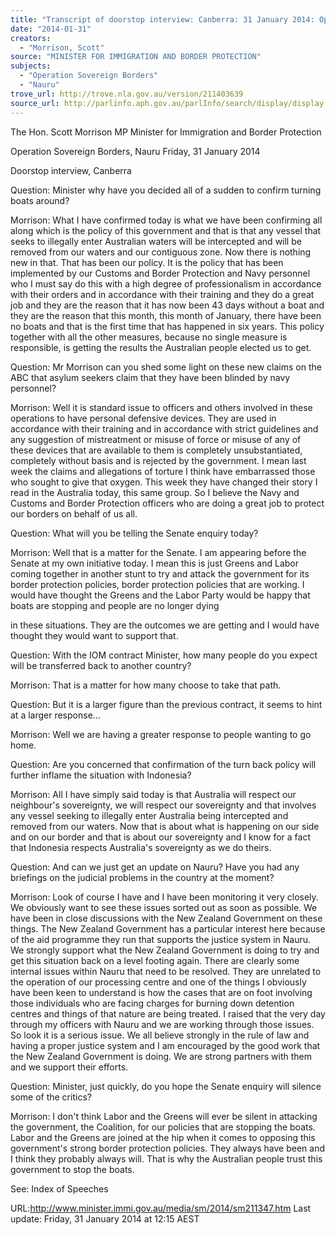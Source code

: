 ```yaml
---
title: "Transcript of doorstop interview: Canberra: 31 January 2014: Operation Sovereign Borders; Nauru"
date: "2014-01-31"
creators:
  - "Morrison, Scott"
source: "MINISTER FOR IMMIGRATION AND BORDER PROTECTION"
subjects:
  - "Operation Sovereign Borders"
  - "Nauru"
trove_url: http://trove.nla.gov.au/version/211403639
source_url: http://parlinfo.aph.gov.au/parlInfo/search/display/display.w3p;query=Id%3A%22media/pressrel/3083321%22
---
```


 The Hon. Scott Morrison MP  Minister for Immigration and Border Protection 

 

 Operation Sovereign Borders, Nauru  Friday, 31 January 2014 

 Doorstop interview, Canberra 

 Question: Minister why have you decided all of a sudden to confirm turning boats  around? 

 Morrison: What I have confirmed today is what we have been confirming all along  which is the policy of this government and that is that any vessel that seeks to  illegally enter Australian waters will be intercepted and will be removed from our  waters and our contiguous zone. Now there is nothing new in that. That has been  our policy. It is the policy that has been implemented by our Customs and Border  Protection and Navy personnel who I must say do this with a high degree of  professionalism in accordance with their orders and in accordance with their training  and they do a great job and they are the reason that it has now been 43 days without  a boat and they are the reason that this month, this month of January, there have  been no boats and that is the first time that has happened in six years. This policy  together with all the other measures, because no single measure is responsible, is  getting the results the Australian people elected us to get. 

 Question: Mr Morrison can you shed some light on these new claims on the ABC  that asylum seekers claim that they have been blinded by navy personnel? 

 Morrison: Well it is standard issue to officers and others involved in these  operations to have personal defensive devices. They are used in accordance with  their training and in accordance with strict guidelines and any suggestion of  mistreatment or misuse of force or misuse of any of these devices that are available  to them is completely unsubstantiated, completely without basis and is rejected by  the government. I mean last week the claims and allegations of torture I think have  embarrassed those who sought to give that oxygen. This week they have changed  their story I read in the Australia today, this same group. So I believe the Navy and  Customs and Border Protection officers who are doing a great job to protect our  borders on behalf of us all. 

 Question: What will you be telling the Senate enquiry today? 

 Morrison: Well that is a matter for the Senate. I am appearing before the Senate at  my own initiative today. I mean this is just Greens and Labor coming together in  another stunt to try and attack the government for its border protection policies,  border protection policies that are working. I would have thought the Greens and the  Labor Party would be happy that boats are stopping and people are no longer dying 

 in these situations. They are the outcomes we are getting and I would have thought  they would want to support that. 

 Question: With the IOM contract Minister, how many people do you expect will be  transferred back to another country? 

 Morrison: That is a matter for how many choose to take that path. 

 Question: But it is a larger figure than the previous contract, it seems to hint at a  larger response… 

 Morrison: Well we are having a greater response to people wanting to go home. 

 Question: Are you concerned that confirmation of the turn back policy will further  inflame the situation with Indonesia? 

 Morrison: All I have simply said today is that Australia will respect our neighbour's  sovereignty, we will respect our sovereignty and that involves any vessel seeking to  illegally enter Australia being intercepted and removed from our waters. Now that is  about what is happening on our side and on our border and that is about our  sovereignty and I know for a fact that Indonesia respects Australia's sovereignty as  we do theirs. 

 Question: And can we just get an update on Nauru? Have you had any briefings on  the judicial problems in the country at the moment? 

 Morrison: Look of course I have and I have been monitoring it very closely. We  obviously want to see these issues sorted out as soon as possible. We have been in  close discussions with the New Zealand Government on these things. The New  Zealand Government has a particular interest here because of the aid programme  they run that supports the justice system in Nauru. We strongly support what the  New Zealand Government is doing to try and get this situation back on a level footing  again. There are clearly some internal issues within Nauru that need to be resolved.  They are unrelated to the operation of our processing centre and one of the things I  obviously have been keen to understand is how the cases that are on foot involving  those individuals who are facing charges for burning down detention centres and  things of that nature are being treated. I raised that the very day through my officers  with Nauru and we are working through those issues. So look it is a serious issue.  We all believe strongly in the rule of law and having a proper justice system and I am  encouraged by the good work that the New Zealand Government is doing. We are  strong partners with them and we support their efforts. 

 Question: Minister, just quickly, do you hope the Senate enquiry will silence some of  the critics? 

 Morrison: I don't think Labor and the Greens will ever be silent in attacking the  government, the Coalition, for our policies that are stopping the boats. Labor and the  Greens are joined at the hip when it comes to opposing this government's strong  border protection policies. They always have been and I think they probably always  will. That is why the Australian people trust this government to stop the boats. 

 

 See: Index of Speeches  

 URL:http://www.minister.immi.gov.au/media/sm/2014/sm211347.htm   Last update: Friday, 31 January 2014 at 12:15 AEST 

 

